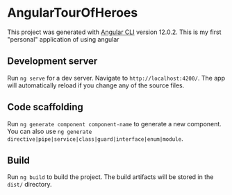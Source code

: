 # AngularTourOfHeroes

This project was generated with [Angular CLI](https://github.com/angular/angular-cli) version 12.0.2.
This is my first "personal" application of using angular 

## Development server

Run `ng serve` for a dev server. Navigate to `http://localhost:4200/`. The app will automatically reload if you change any of the source files.

## Code scaffolding

Run `ng generate component component-name` to generate a new component. You can also use `ng generate directive|pipe|service|class|guard|interface|enum|module`.

## Build

Run `ng build` to build the project. The build artifacts will be stored in the `dist/` directory.


